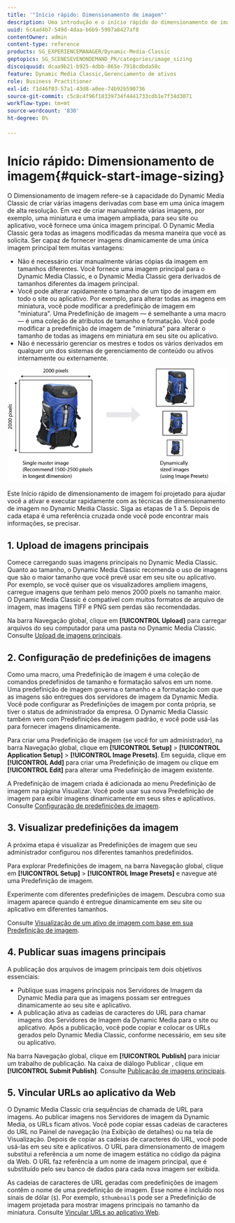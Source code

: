 ```yaml
---
title: '"Início rápido: Dimensionamento de imagem"'
description: Uma introdução e o início rápido do dimensionamento de imagem para ajudá-lo a ativar e executar rapidamente com as técnicas de dimensionamento de imagem.
uuid: 6c4ad4b7-549d-4daa-b6b9-5997a8427af8
contentOwner: admin
content-type: reference
products: SG_EXPERIENCEMANAGER/Dynamic-Media-Classic
geptopics: SG_SCENESEVENONDEMAND_PK/categories/image_sizing
discoiquuid: dcaa9b21-b925-4dbb-865e-7918cdbda50c
feature: Dynamic Media Classic,Gerenciamento de ativos
role: Business Practitioner
exl-id: f1d46f03-57a1-43d8-a0ee-74b92b590736
source-git-commit: c5c8c4f96f18339734f4441733cdb1e7f34d3071
workflow-type: tm+mt
source-wordcount: '830'
ht-degree: 0%

---
```


# Início rápido: Dimensionamento de imagem{#quick-start-image-sizing}

O Dimensionamento de imagem refere-se à capacidade do Dynamic Media Classic de criar várias imagens derivadas com base em uma única imagem de alta resolução. Em vez de criar manualmente várias imagens, por exemplo, uma miniatura e uma imagem ampliada, para seu site ou aplicativo, você fornece uma única imagem principal. O Dynamic Media Classic gera todas as imagens modificadas da mesma maneira que você as solicita. Ser capaz de fornecer imagens dinamicamente de uma única imagem principal tem muitas vantagens:

* Não é necessário criar manualmente várias cópias da imagem em tamanhos diferentes. Você fornece uma imagem principal para o Dynamic Media Classic, e o Dynamic Media Classic gera derivados de tamanhos diferentes da imagem principal.
* Você pode alterar rapidamente o tamanho de um tipo de imagem em todo o site ou aplicativo. Por exemplo, para alterar todas as imagens em miniatura, você pode modificar a predefinição de imagem em &quot;miniatura&quot;. Uma Predefinição de imagem — é semelhante a uma macro — é uma coleção de atributos de tamanho e formatação. Você pode modificar a predefinição de imagem de &quot;miniatura&quot; para alterar o tamanho de todas as imagens em miniatura em seu site ou aplicativo.
* Não é necessário gerenciar os mestres e todos os vários derivados em qualquer um dos sistemas de gerenciamento de conteúdo ou ativos internamente ou externamente.

![Você pode criar várias imagens derivadas em diferentes tamanhos do mesmo arquivo principal de alta resolução.](/help/assets/is_derivative_sizes_popup.png)

Este Início rápido de dimensionamento de imagem foi projetado para ajudar você a ativar e executar rapidamente com as técnicas de dimensionamento de imagem no Dynamic Media Classic. Siga as etapas de 1 a 5. Depois de cada etapa é uma referência cruzada onde você pode encontrar mais informações, se precisar.

## 1. Upload de imagens principais

Comece carregando suas imagens principais no Dynamic Media Classic. Quanto ao tamanho, o Dynamic Media Classic recomenda o uso de imagens que são o maior tamanho que você prevê usar em seu site ou aplicativo. Por exemplo, se você quiser que os visualizadores ampliem imagens, carregue imagens que tenham pelo menos 2000 pixels no tamanho maior. O Dynamic Media Classic é compatível com muitos formatos de arquivo de imagem, mas imagens TIFF e PNG sem perdas são recomendadas.

Na barra Navegação global, clique em **[!UICONTROL Upload]** para carregar arquivos do seu computador para uma pasta no Dynamic Media Classic. Consulte [Upload de imagens principais](uploading-master-images.md#uploading_master_images).

## 2. Configuração de predefinições de imagens

Como uma macro, uma Predefinição de imagem é uma coleção de comandos predefinidos de tamanho e formatação salvos em um nome. Uma predefinição de imagem governa o tamanho e a formatação com que as imagens são entregues dos servidores de imagem da Dynamic Media. Você pode configurar as Predefinições de imagem por conta própria, se tiver o status de administrador da empresa. O Dynamic Media Classic também vem com Predefinições de imagem padrão, e você pode usá-las para fornecer imagens dinamicamente.

Para criar uma Predefinição de imagem (se você for um administrador), na barra Navegação global, clique em **[!UICONTROL Setup]** > **[!UICONTROL Application Setup]** > **[!UICONTROL Image Presets]**. Em seguida, clique em **[!UICONTROL Add]** para criar uma Predefinição de imagem ou clique em **[!UICONTROL Edit]** para alterar uma Predefinição de imagem existente.

A Predefinição de imagem criada é adicionada ao menu Predefinição de imagem na página Visualizar. Você pode usar sua nova Predefinição de imagem para exibir imagens dinamicamente em seus sites e aplicativos. Consulte [Configuração de predefinições de imagem](setting-image-presets.md#setting_up_image_presets).

## 3. Visualizar predefinições da imagem

A próxima etapa é visualizar as Predefinições de imagem que seu administrador configurou nos diferentes tamanhos predefinidos.

Para explorar Predefinições de imagem, na barra Navegação global, clique em **[!UICONTROL Setup]** > **[!UICONTROL Image Presets]** e navegue até uma Predefinição de imagem.

Experimente com diferentes predefinições de imagem. Descubra como sua imagem aparece quando é entregue dinamicamente em seu site ou aplicativo em diferentes tamanhos.

Consulte [Visualização de um ativo de imagem com base em sua Predefinição de imagem](previewing-asset.md#previewing_an_image_asset_based_on_its_image_preset).

## 4. Publicar suas imagens principais

A publicação dos arquivos de imagem principais tem dois objetivos essenciais:

* Publique suas imagens principais nos Servidores de Imagem da Dynamic Media para que as imagens possam ser entregues dinamicamente ao seu site e aplicativo.
* A publicação ativa as cadeias de caracteres do URL para chamar imagens dos Servidores de Imagem da Dynamic Media para o site ou aplicativo. Após a publicação, você pode copiar e colocar os URLs gerados pelo Dynamic Media Classic, conforme necessário, em seu site ou aplicativo.

Na barra Navegação global, clique em **[!UICONTROL Publish]** para iniciar um trabalho de publicação. Na caixa de diálogo Publicar , clique em **[!UICONTROL Submit Publish]**. Consulte [Publicação de imagens principais](publishing-master-images.md#publishing_master_images).

## 5. Vincular URLs ao aplicativo da Web

O Dynamic Media Classic cria sequências de chamada de URL para imagens. Ao publicar imagens nos Servidores de imagem da Dynamic Media, os URLs ficam ativos. Você pode copiar essas cadeias de caracteres do URL no Painel de navegação (na Exibição de detalhes) ou na tela de Visualização. Depois de copiar as cadeias de caracteres do URL, você pode usá-las em seu site e aplicativos. O URL para dimensionamento de imagem substitui a referência a um nome de imagem estática no código da página da Web. O URL faz referência a um nome de imagem principal, que é substituído pelo seu banco de dados para cada nova imagem ser exibida.

As cadeias de caracteres de URL geradas com predefinições de imagem contêm o nome de uma predefinição de imagem. Esse nome é incluído nos sinais de dólar (`$`). Por exemplo, `$thumbnail$` pode ser a Predefinição de imagem projetada para mostrar imagens principais no tamanho da miniatura. Consulte [Vincular URLs ao aplicativo Web](linking-urls-web-application.md#linking_urls_to_your_web_application).
